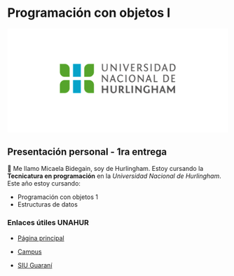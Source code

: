 # Programación con objetos I
![Logo UNAHUR](./assets/UNAHUR.png)

## Presentación personal - 1ra entrega

:wave: Me llamo Micaela Bidegain, soy de Hurlingham. Estoy cursando la **Tecnicatura en programación** en la _Universidad Nacional de Hurlingham_.  
Este año estoy cursando: 
* Programación con objetos 1
* Estructuras de datos
   
   
   
### Enlaces útiles UNAHUR
* [Página principal](https://unahur.edu.ar/)

* [Campus](https://campus.unahur.edu.ar/)

* [SIU Guaraní](https://servicios.unahur.edu.ar/unahur3w/)
